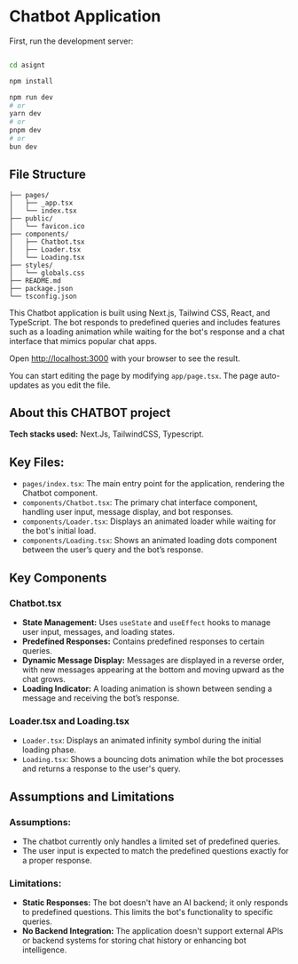 <h1>Chatbot Application</h1>

First, run the development server:

```bash

cd asignt

npm install

npm run dev
# or
yarn dev
# or
pnpm dev
# or
bun dev
```
## File Structure

```
├── pages/
│   ├── _app.tsx
│   └── index.tsx
├── public/
│   └── favicon.ico
├── components/
│   ├── Chatbot.tsx
│   ├── Loader.tsx
│   └── Loading.tsx
├── styles/
│   └── globals.css
├── README.md
├── package.json
└── tsconfig.json
```

<p>This Chatbot application is built using Next.js, Tailwind CSS, React, and TypeScript. The bot responds to predefined queries and includes features such as a loading animation while waiting for the bot's response and a chat interface that mimics popular chat apps.</p>

<p>Open <a href="http://localhost:3000" target="_blank">http://localhost:3000</a> with your browser to see the result.</p>

<p>You can start editing the page by modifying <code>app/page.tsx</code>. The page auto-updates as you edit the file.</p>

<h2>About this CHATBOT project</h2>

<p><strong>Tech stacks used:</strong> Next.Js, TailwindCSS, Typescript.</p>

<h2>Key Files:</h2>

<ul>
  <li><code>pages/index.tsx</code>: The main entry point for the application, rendering the Chatbot component.</li>
  <li><code>components/Chatbot.tsx</code>: The primary chat interface component, handling user input, message display, and bot responses.</li>
  <li><code>components/Loader.tsx</code>: Displays an animated loader while waiting for the bot's initial load.</li>
  <li><code>components/Loading.tsx</code>: Shows an animated loading dots component between the user’s query and the bot’s response.</li>
</ul>

<h2>Key Components</h2>

<h3>Chatbot.tsx</h3>
<ul>
  <li><strong>State Management:</strong> Uses <code>useState</code> and <code>useEffect</code> hooks to manage user input, messages, and loading states.</li>
  <li><strong>Predefined Responses:</strong> Contains predefined responses to certain queries.</li>
  <li><strong>Dynamic Message Display:</strong> Messages are displayed in a reverse order, with new messages appearing at the bottom and moving upward as the chat grows.</li>
  <li><strong>Loading Indicator:</strong> A loading animation is shown between sending a message and receiving the bot’s response.</li>
</ul>

<h3>Loader.tsx and Loading.tsx</h3>
<ul>
  <li><code>Loader.tsx</code>: Displays an animated infinity symbol during the initial loading phase.</li>
  <li><code>Loading.tsx</code>: Shows a bouncing dots animation while the bot processes and returns a response to the user's query.</li>
</ul>

<h2>Assumptions and Limitations</h2>

<h3>Assumptions:</h3>
<ul>
  <li>The chatbot currently only handles a limited set of predefined queries.</li>
  <li>The user input is expected to match the predefined questions exactly for a proper response.</li>
</ul>

<h3>Limitations:</h3>
<ul>
  <li><strong>Static Responses:</strong> The bot doesn't have an AI backend; it only responds to predefined questions. This limits the bot's functionality to specific queries.</li>
  <li><strong>No Backend Integration:</strong> The application doesn't support external APIs or backend systems for storing chat history or enhancing bot intelligence.</li>
</ul>
